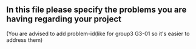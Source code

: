 ## In this file please specify the problems you are having regarding your project
(You are advised to add problem-id(like for group3 G3-01 so it's easier to address them)
